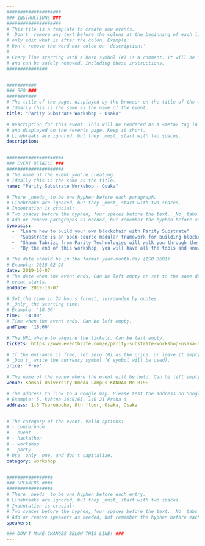 ```yaml
---
####################
### INSTRUCTIONS ###
####################
# This file is a template to create new events.
# _Don't_ remove any text before the colons at the beginning of each line,
# only edit what is after the colon. Example:
# Don't remove the word nor colon on 'description:'
#
# Every line starting with a hash symbol (#) is a comment. It will be ignored
# and can be safely removed, including these instructions.
###############


###########
### SEO ###
###########
# The title of the page, displayed by the browser on the title of the window.
# Ideally this is the same as the name of the event.
title: "Parity Substrate Workshop - Osaka"

# Description for this event. This will be rendered as a <meta> tag in the HTML,
# and displayed on the /events page. Keep it short.
# Linebreaks are ignored, but they _must_ start with two spaces.
description: 


#####################
### EVENT DETAILS ###
#####################
# The name of the event you're creating.
# Ideally this is the same as the title.
name: "Parity Substrate Workshop - Osaka"

# There _needs_ to be one hyphen before each paragraph.
# Linebreaks are ignored, but they _must_ start with two spaces.
# Indentation is crucial:
# Two spaces before the hyphen, four spaces before the text. _No_ tabs allowed.
# Add or remove paragraphs as needed, but remember the hyphen before each entry.
synopsis:
  -  "Learn how to build your own blockchain with Parity Substrate" 
  -  "Substrate is an open-source modular framework for building blockchains, and is the backbone of the upcoming Polkadot network. Learn to build a custom Blockchain during this live working session with Parity Technologies." 
  -  "Shawn Tabrizi from Parity Technologies will walk you through the end-to-end process for setting up your working environment, going through the basics of runtime development, and finally building a game from the ground up."
  -  "By the end of this workshop, you will have all the tools and knowledge needed to build a custom blockchain using Substrate!"

# The date should be in the format year-month-day (ISO 8601).
# Example: 2018-02-28
date: 2019-10-07
# The date when the event ends. Can be left empty or set to the same day the
# event starts.
endDate: 2019-10-07

# Set the time in 24 hours format, surrounded by quotes.
# _Only_ the starting time!
# Example: '18:00'
time: '14:00'
# Time when the event ends. Can be left empty.
endTime: '18:00'

# The URL where to akquire the tickets. Can be left empty.
tickets: https://www.eventbrite.com/e/parity-substrate-workshop-osaka-tickets-72246931517?utm-medium=discovery&utm-campaign=social&utm-content=attendeeshare&aff=escb&utm-source=cp&utm-term=listing

# If the entrance is free, set zero (0) as the price, or leave it empty.
# _Don't_ write the currency symbol (€ symbol will be used).
price: 'Free'

# The name of the venue where the event will be held. Can be left empty.
venue: Kansai University Umeda Campus KANDAI Me RISE

# The address to link to a Google map. Please test the address on Google Maps.
# Example: 5. května 1640/65, 140 21 Praha 4
address: 1-5 Tsurunochō, 8th floor, Osaka, Osaka 


# The category of the event. Valid options:
# - conference
# - event
# - hackathon
# - workshop
# - party
# Use _only_ one, and don't capitalize.
category: workshop


#################
### SPEAKERS ####
#################
# There _needs_ to be one hyphen before each entry.
# Linebreaks are ignored, but they _must_ start with two spaces.
# Indentation is crucial:
# Two spaces before the hyphen, four spaces before the text. _No_ tabs allowed.
# Add or remove speakers as needed, but remember the hyphen before each entry.
speakers:

### DON'T MAKE CHANGES BELOW THIS LINE! ###
---
```

<!-- ### DON'T MAKE CHANGES BELOW THIS LINE! ### -->

<Event-Content/>

